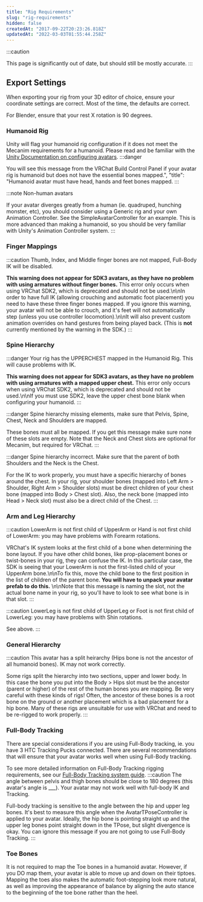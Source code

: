 ```yaml
---
title: "Rig Requirements"
slug: "rig-requirements"
hidden: false
createdAt: "2017-09-22T20:23:26.818Z"
updatedAt: "2022-03-03T01:55:44.258Z"
---
```

:::caution

This page is significantly out of date, but should still be mostly accurate.
:::
## Export Settings

When exporting your rig from your 3D editor of choice, ensure your coordinate settings are correct. Most of the time, the defaults are correct.

For Blender, ensure that your rest X rotation is 90 degrees.
### Humanoid Rig
Unity will flag your humanoid rig configuration if it does not meet the Mecanim requirements for a humanoid. Please read and be familiar with the [Unity Documentation on configuring avatars](https://docs.unity3d.com/Manual/ConfiguringtheAvatar.html).
:::danger

You will see this message from the VRChat Build Control Panel if your avatar rig is humanoid but does not have the essential bones mapped.",
  "title": "Humanoid avatar must have head, hands and feet bones mapped.
:::

:::note Non-human avatars

If your avatar diverges greatly from a human (ie. quadruped, hunching monster, etc), you should consider using a Generic rig and your own Animation Controller. See the SimpleAvatarController for an example. This is more advanced than making a humanoid, so you should be very familiar with Unity's Animation Controller system.
:::

### Finger Mappings

:::caution Thumb, Index, and Middle finger bones are not mapped, Full-Body IK will be disabled.

**This warning does not appear for SDK3 avatars, as they have no problem with using armatures without finger bones.** This error only occurs when using VRChat SDK2, which is deprecated and should not be used.\n\nIn order to have full IK (allowing crouching and automatic foot placement) you need to have these three finger bones mapped. If you ignore this warning, your avatar will not be able to crouch, and it's feet will not automatically step (unless you use controller locomotion).\n\nIt will also prevent custom animation overrides on hand gestures from being played back. (This is **not** currently mentioned by the warning in the SDK.)
:::

### Spine Hierarchy

:::danger Your rig has the UPPERCHEST mapped in the Humanoid Rig. This will cause problems with IK.

**This warning does not appear for SDK3 avatars, as they have no problem with using armatures with a mapped upper chest.** This error only occurs when using VRChat SDK2, which is deprecated and should not be used.\n\nIf you must use SDK2, leave the upper chest bone blank when configuring your humanoid.
:::

:::danger Spine hierarchy missing elements, make sure that Pelvis, Spine, Chest, Neck and Shoulders are mapped.

These bones must all be mapped. If you get this message make sure none of these slots are empty. Note that the Neck and Chest slots are optional for Mecanim, but required for VRChat.
:::

:::danger Spine hierarchy incorrect. Make sure that the parent of both Shoulders and the Neck is the Chest.

For the IK to work properly, you must have a specific hierarchy of bones around the chest. In your rig, your shoulder bones (mapped into Left Arm > Shoulder, Right Arm > Shoulder slots) must be direct children of your chest bone (mapped into Body > Chest slot). Also, the neck bone (mapped into Head > Neck slot) must also be a direct child of the Chest.
:::

### Arm and Leg Hierarchy

:::caution LowerArm is not first child of UpperArm or Hand is not first child of LowerArm: you may have problems with Forearm rotations.

VRChat's IK system looks at the first child of a bone when determining the bone layout. If you have other child bones, like prop-placement bones or twist-bones in your rig, they can confuse the IK. In this particular case, the SDK is seeing that your LowerArm is not the first-listed child of your UpperArm bone.\n\nTo fix this, move the child bone to the first position in the list of children of the parent bone. **You will have to unpack your avatar prefab to do this.** \n\nNote that this message is naming the slot, not the actual bone name in your rig, so you'll have to look to see what bone is in that slot.
:::

:::caution LowerLeg is not first child of UpperLeg or Foot is not first child of LowerLeg: you may have problems with Shin rotations.

See above.
:::

### General Hierarchy

:::caution This avatar has a split heirarchy (Hips bone is not the ancestor of all humanoid bones). IK may not work correctly.

Some rigs split the hierarchy into two sections, upper and lower body. In this case the bone you put into the Body > Hips slot must be the ancestor (parent or higher) of the rest of the human bones you are mapping. Be very careful with these kinds of rigs! Often, the ancestor of these bones is a root bone on the ground or another placement which is a bad placement for a hip bone. Many of these rigs are unsuitable for use with VRChat and need to be re-rigged to work properly.
:::

### Full-Body Tracking
There are special considerations if you are using Full-Body tracking, ie. you have 3 HTC Tracking Pucks connected. There are several recommendations that will ensure that your avatar works well when using Full-Body tracking.

To see more detailed information on Full-Body Tracking rigging requirements, see our [Full-Body Tracking system guide](https://docs.vrchat.com/docs/full-body-tracking).
:::caution The angle between pelvis and thigh bones should be close to 180 degrees (this avatar's angle is ___). Your avatar may not work well with full-body IK and Tracking.

Full-body tracking is sensitive to the angle between the hip and upper leg bones. It's best to measure this angle when the AvatarTPoseController is applied to your avatar. Ideally, the hip bone is pointing straight up and the upper leg bones point straight down in the TPose, but slight divergence is okay. You can ignore this message if you are not going to use Full-Body Tracking.
:::

### Toe Bones
It is not required to map the Toe bones in a humanoid avatar. However, if you DO map them, your avatar is able to move up and down on their tiptoes. Mapping the toes also makes the automatic foot-stepping look more natural, as well as improving the appearance of balance by aligning the auto stance to the beginning of the toe bone rather than the heel.